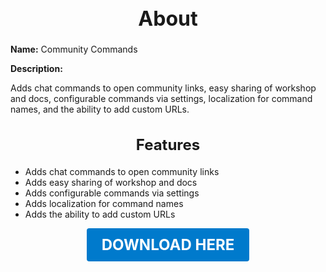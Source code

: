<h1 style="text-align:center; font-size:2rem; font-weight:bold;">About</h1>

**Name:**
Community Commands

**Description:**

Adds chat commands to open community links, easy sharing of workshop and docs, configurable commands via settings, localization for command names, and the ability to add custom URLs.

<h2 style="text-align:center; font-size:1.5rem; font-weight:bold;">Features</h2>

- Adds chat commands to open community links
- Adds easy sharing of workshop and docs
- Adds configurable commands via settings
- Adds localization for command names
- Adds the ability to add custom URLs




<p align="center"><a href="https://github.com/LiliaFramework/Modules/raw/refs/heads/gh-pages/communitycommands.zip" style="display:inline-block;padding:12px 24px;font-size:1.5rem;font-weight:bold;text-decoration:none;color:#fff;background-color:var(--md-primary-fg-color,#007acc);border-radius:4px;">DOWNLOAD HERE</a></p>
